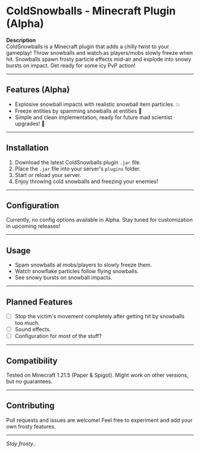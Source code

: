 # ColdSnowballs - Minecraft Plugin (Alpha)

**Description**  
ColdSnowballs is a Minecraft plugin that adds a chilly twist to your gameplay! Throw snowballs and watch as players/mobs slowly freeze when hit. Snowballs spawn frosty particle effects mid-air and explode into snowy bursts on impact. Get ready for some icy PvP action!

---

## Features (Alpha)

- Explosive snowball impacts with realistic snowball item particles. 💥  
- Freeze entities by spamming snowballs at entities 🧊  
- Simple and clean implementation, ready for future mad scientist upgrades! 🧪

---

## Installation

1. Download the latest ColdSnowballs plugin `.jar` file.  
2. Place the `.jar` file into your server's `plugins` folder.  
3. Start or reload your server.  
4. Enjoy throwing cold snowballs and freezing your enemies!  

---

## Configuration

Currently, no config options available in Alpha. Stay tuned for customization in upcoming releases!

---

## Usage

- Spam snowballs at mobs/players to slowly freeze them.  
- Watch snowflake particles follow flying snowballs.  
- See snowy bursts on snowball impacts.  

---

## Planned Features

- [ ] Stop the victim's movement completely after getting hit by snowballs too much.
- [ ] Sound effects.
- [ ] Configuration for most of the stuff?

---

## Compatibility

Tested on Minecraft 1.21.5 (Paper & Spigot). Might work on other versions, but no guarantees.

---

## Contributing

Pull requests and issues are welcome! Feel free to experiment and add your own frosty features.

---

*Stay frosty..*
